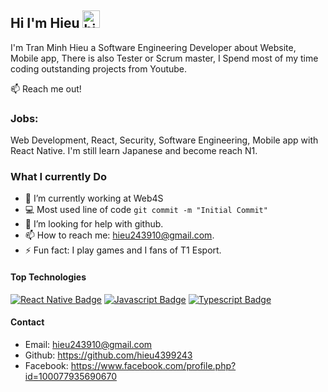 ## Hi I'm Hieu <img src="https://user-images.githubusercontent.com/1303154/88677602-1635ba80-d120-11ea-84d8-d263ba5fc3c0.gif" width="28px" height="28px" alt="hi">

I'm Tran Minh Hieu a Software Engineering  Developer about Website, Mobile app, There is also Tester or Scrum master, I Spend most of my time coding outstanding projects from Youtube.

:mailbox: Reach me out!

### Jobs:
Web Development, React, Security, Software Engineering, Mobile app with React Native. I'm still learn Japanese and become reach N1.


<!-- TODO: Add last video link -->

### What I currently Do

- 🔭 I’m currently working at Web4S
- :computer: Most used line of code `git commit -m "Initial Commit"`
- 🤔 I’m looking for help with github.
- 📫 How to reach me: hieu243910@gmail.com.
- ⚡ Fun fact: I play games and I fans of T1 Esport.

#### Top Technologies

<!-- TODO: Make technologies links takes you to repositories -->

[![React Native Badge](https://img.shields.io/badge/-React-61DBFB?style=for-the-badge&labelColor=black&logo=react&logoColor=61DBFB)](#) [![Javascript Badge](https://img.shields.io/badge/-Javascript-F0DB4F?style=for-the-badge&labelColor=black&logo=javascript&logoColor=F0DB4F)](#) [![Typescript Badge](https://img.shields.io/badge/-Typescript-007acc?style=for-the-badge&labelColor=black&logo=typescript&logoColor=007acc)](#)

#### Contact
- Email: hieu243910@gmail.com
- Github: https://github.com/hieu4399243
- Facebook: https://www.facebook.com/profile.php?id=100077935690670

</details>


[reactplaylist]: https://www.youtube.com/watch?v=KxXXEL-k47Y&list=PLvXDmnBbOF7RnYiZvDwl2Pzcs2kfi10wd
[vscodetutorial]: https://www.youtube.com/watch?v=Bkie2ai8qeE&t=8s
[htmltutorial]: https://www.youtube.com/watch?v=VK6MXVxOsws&t=27s
[javascripttutorial]: https://www.youtube.com/watch?v=D-LHKvmX37E

